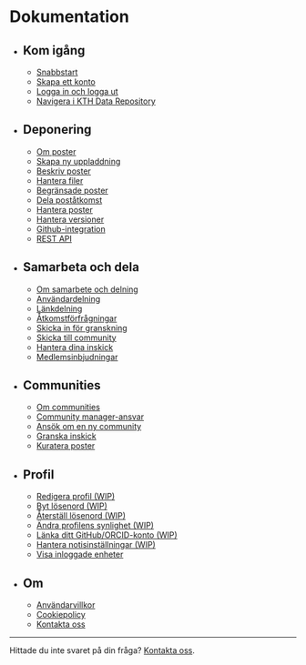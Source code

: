<!-- markdownlint-disable MD007 -->
# Dokumentation

<div class="grid cards" markdown>

- ## Kom igång

    - [Snabbstart](get_started/quick_start.md)
    - [Skapa ett konto](get_started/create_account.md)
    - [Logga in och logga ut](get_started/login_logout.md)
    - [Navigera i KTH Data Repository](get_started/navigating_site.md)

- ## Deponering

    - [Om poster](deposit/about_records.md)
    - [Skapa ny uppladdning](deposit/create_new_upload.md)
    - [Beskriv poster](deposit/describe_records.md)
    - [Hantera filer](deposit/manage_files.md)
    - [Begränsade poster](deposit/restrict_record_access.md)
    - [Dela poståtkomst](deposit/share_record_access.md)
    - [Hantera poster](deposit/manage_records.md)
    - [Hantera versioner](deposit/manage_versions.md)
    - [Github-integration](deposit/github_integration.md)
    - [REST API](deposit/rest_api.md)

- ## Samarbeta och dela

    - [Om samarbete och delning](share/about_share.md)
    - [Användardelning](share/user_sharing.md)
    - [Länkdelning](share/link_sharing.md)
    - [Åtkomstförfrågningar](share/access_requests.md)
    - [Skicka in för granskning](share/submit_for_review.md)
    - [Skicka till community](share/submit_to_community.md)
    - [Hantera dina inskick](share/manage_submissions.md)
    - [Medlemsinbjudningar](share/membership_invitations.md)

- ## Communities

    - [Om communities](communities/about_communities.md)
    - [Community manager-ansvar](communities/community_manager_responsibilities.md)
    - [Ansök om en ny community](communities/apply_new_community.md)
    <!-- - [Visa mina communities (WIP)](#)
    - [Hantera community-inställningar (WIP)](#)
    - [Hantera medlemmar (WIP)](#) -->
    - [Granska inskick](communities/review_submissions.md)
    - [Kuratera poster](communities/curate_records.md)

- ## Profil

    - [Redigera profil (WIP)](#)
    - [Byt lösenord (WIP)](#)
    - [Återställ lösenord (WIP)](#)
    - [Ändra profilens synlighet (WIP)](#)
    - [Länka ditt GitHub/ORCID-konto (WIP)](#)
    - [Hantera notisinställningar (WIP)](#)
    - [Visa inloggade enheter](get_started/viewing-devices.md)

- ## Om

    - [Användarvillkor](terms.md)
    - [Cookiepolicy](cookie-policy.md)
    - [Kontakta oss](https://www.kth.se/om/fakta)

</div>

---

Hittade du inte svaret på din fråga? [Kontakta oss](https://www.kth.se/om/fakta).
